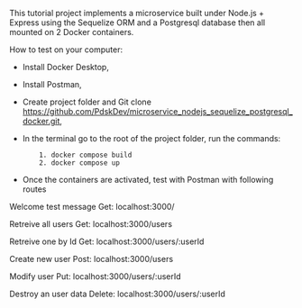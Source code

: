 This tutorial project implements a microservice built under Node.js + Express using the Sequelize ORM and a Postgresql database then all mounted on 2 Docker containers.

How to test on your computer:

- Install Docker Desktop,
- Install Postman,
- Create project folder and Git clone https://github.com/PdskDev/microservice_nodejs_sequelize_postgresql_docker.git,
- In the terminal go to the root of the project folder, run the commands:
  
          1. docker compose build
          2. docker compose up

- Once the containers are activated, test with Postman with following routes
  
Welcome test message Get: localhost:3000/

Retreive all users Get: localhost:3000/users

Retreive one by Id Get: localhost:3000/users/:userId

Create new user Post: localhost:3000/users

Modify user Put: localhost:3000/users/:userId

Destroy an user data Delete: localhost:3000/users/:userId
